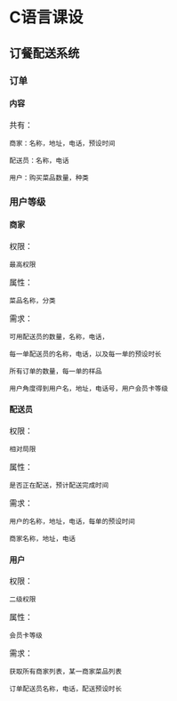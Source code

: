 # C语言课设

## 订餐配送系统

### 订单

#### 内容

共有：

    商家：名称，地址，电话，预设时间

    配送员：名称，电话

    用户：购买菜品数量，种类

### 用户等级

#### 商家
权限： 
    
    最高权限

属性：
    
    菜品名称，分类


需求：

    可用配送员的数量，名称，电话，

    每一单配送员的名称，电话，以及每一单的预设时长

    所有订单的数量，每一单的样品

    用户角度得到用户名，地址，电话号，用户会员卡等级

#### 配送员
权限：
    
    相对局限

属性：
    
    是否正在配送，预计配送完成时间

需求：
    
    用户的名称，地址，电话，每单的预设时间

    商家名称，地址，电话

#### 用户
权限：
    
    二级权限

属性：

    会员卡等级

需求：

    获取所有商家列表，某一商家菜品列表

    订单配送员名称，电话，配送预设时长
